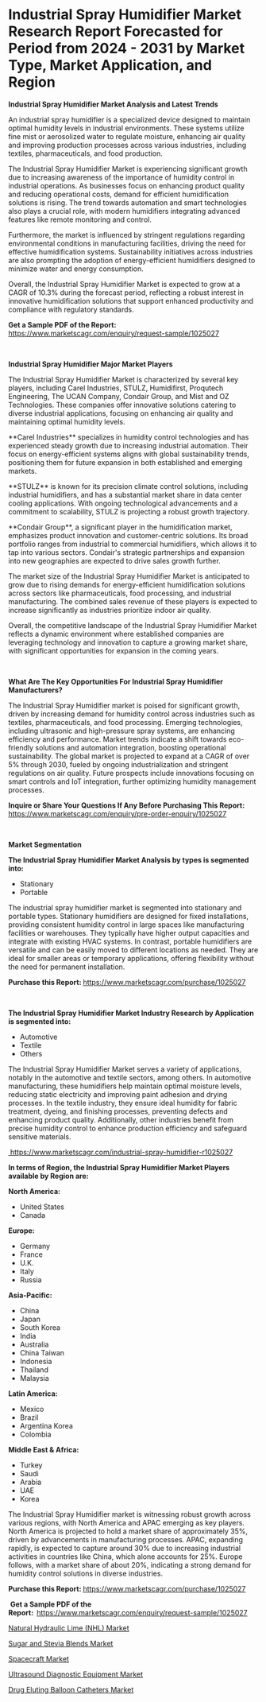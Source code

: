 <p><h1>Industrial Spray Humidifier Market Research Report Forecasted for Period from 2024 -  2031 by Market Type, Market Application, and Region</h1></p><p><strong>Industrial Spray Humidifier Market Analysis and Latest Trends</strong></p>
<p><p>An industrial spray humidifier is a specialized device designed to maintain optimal humidity levels in industrial environments. These systems utilize fine mist or aerosolized water to regulate moisture, enhancing air quality and improving production processes across various industries, including textiles, pharmaceuticals, and food production. </p><p>The Industrial Spray Humidifier Market is experiencing significant growth due to increasing awareness of the importance of humidity control in industrial operations. As businesses focus on enhancing product quality and reducing operational costs, demand for efficient humidification solutions is rising. The trend towards automation and smart technologies also plays a crucial role, with modern humidifiers integrating advanced features like remote monitoring and control.</p><p>Furthermore, the market is influenced by stringent regulations regarding environmental conditions in manufacturing facilities, driving the need for effective humidification systems. Sustainability initiatives across industries are also prompting the adoption of energy-efficient humidifiers designed to minimize water and energy consumption.</p><p>Overall, the Industrial Spray Humidifier Market is expected to grow at a CAGR of 10.3% during the forecast period, reflecting a robust interest in innovative humidification solutions that support enhanced productivity and compliance with regulatory standards.</p></p>
<p><strong>Get a Sample PDF of the Report:&nbsp;</strong> <a href="https://www.marketscagr.com/enquiry/request-sample/1025027">https://www.marketscagr.com/enquiry/request-sample/1025027</a></p>
<p>&nbsp;</p>
<p><strong>Industrial Spray Humidifier Major Market Players</strong></p>
<p><p>The Industrial Spray Humidifier Market is characterized by several key players, including Carel Industries, STULZ, Humidifirst, Proqutech Engineering, The UCAN Company, Condair Group, and Mist and OZ Technologies. These companies offer innovative solutions catering to diverse industrial applications, focusing on enhancing air quality and maintaining optimal humidity levels.</p><p>**Carel Industries** specializes in humidity control technologies and has experienced steady growth due to increasing industrial automation. Their focus on energy-efficient systems aligns with global sustainability trends, positioning them for future expansion in both established and emerging markets.</p><p>**STULZ** is known for its precision climate control solutions, including industrial humidifiers, and has a substantial market share in data center cooling applications. With ongoing technological advancements and a commitment to scalability, STULZ is projecting a robust growth trajectory.</p><p>**Condair Group**, a significant player in the humidification market, emphasizes product innovation and customer-centric solutions. Its broad portfolio ranges from industrial to commercial humidifiers, which allows it to tap into various sectors. Condair's strategic partnerships and expansion into new geographies are expected to drive sales growth further.</p><p>The market size of the Industrial Spray Humidifier Market is anticipated to grow due to rising demands for energy-efficient humidification solutions across sectors like pharmaceuticals, food processing, and industrial manufacturing. The combined sales revenue of these players is expected to increase significantly as industries prioritize indoor air quality.</p><p>Overall, the competitive landscape of the Industrial Spray Humidifier Market reflects a dynamic environment where established companies are leveraging technology and innovation to capture a growing market share, with significant opportunities for expansion in the coming years.</p></p>
<p>&nbsp;</p>
<p><strong>What Are The Key Opportunities For Industrial Spray Humidifier Manufacturers?</strong></p>
<p><p>The Industrial Spray Humidifier market is poised for significant growth, driven by increasing demand for humidity control across industries such as textiles, pharmaceuticals, and food processing. Emerging technologies, including ultrasonic and high-pressure spray systems, are enhancing efficiency and performance. Market trends indicate a shift towards eco-friendly solutions and automation integration, boosting operational sustainability. The global market is projected to expand at a CAGR of over 5% through 2030, fueled by ongoing industrialization and stringent regulations on air quality. Future prospects include innovations focusing on smart controls and IoT integration, further optimizing humidity management processes.</p></p>
<p><strong>Inquire or Share Your Questions If Any Before Purchasing This Report:</strong> <a href="https://www.marketscagr.com/enquiry/pre-order-enquiry/1025027">https://www.marketscagr.com/enquiry/pre-order-enquiry/1025027</a></p>
<p>&nbsp;</p>
<p><strong>Market Segmentation</strong></p>
<p><strong>The Industrial Spray Humidifier Market Analysis by types is segmented into:</strong></p>
<p><ul><li>Stationary</li><li>Portable</li></ul></p>
<p><p>The industrial spray humidifier market is segmented into stationary and portable types. Stationary humidifiers are designed for fixed installations, providing consistent humidity control in large spaces like manufacturing facilities or warehouses. They typically have higher output capacities and integrate with existing HVAC systems. In contrast, portable humidifiers are versatile and can be easily moved to different locations as needed. They are ideal for smaller areas or temporary applications, offering flexibility without the need for permanent installation.</p></p>
<p><strong>Purchase this Report:&nbsp;</strong><a href="https://www.marketscagr.com/purchase/1025027">https://www.marketscagr.com/purchase/1025027</a></p>
<p>&nbsp;</p>
<p><strong>The Industrial Spray Humidifier Market Industry Research by Application is segmented into:</strong></p>
<p><ul><li>Automotive</li><li>Textile</li><li>Others</li></ul></p>
<p><p>The Industrial Spray Humidifier Market serves a variety of applications, notably in the automotive and textile sectors, among others. In automotive manufacturing, these humidifiers help maintain optimal moisture levels, reducing static electricity and improving paint adhesion and drying processes. In the textile industry, they ensure ideal humidity for fabric treatment, dyeing, and finishing processes, preventing defects and enhancing product quality. Additionally, other industries benefit from precise humidity control to enhance production efficiency and safeguard sensitive materials.</p></p>
<p><a href="https://www.marketscagr.com/industrial-spray-humidifier-r1025027">&nbsp;https://www.marketscagr.com/industrial-spray-humidifier-r1025027</a></p>
<p><strong>In terms of Region, the Industrial Spray Humidifier Market Players available by Region are:</strong></p>
<p>
    <p> <strong> North America: </strong>
        <ul>
            <li>United States</li>
            <li>Canada</li>
        </ul>
        </p> 
    <p> <strong> Europe: </strong>
        <ul>
            <li>Germany</li>
            <li>France</li>
            <li>U.K.</li>
            <li>Italy</li>
            <li>Russia</li>
        </ul>
        </p> 
    <p> <strong> Asia-Pacific: </strong>
        <ul>
            <li>China</li>
            <li>Japan</li>
            <li>South Korea</li>
            <li>India</li>
            <li>Australia</li>
            <li>China Taiwan</li>
            <li>Indonesia</li>
            <li>Thailand</li>
            <li>Malaysia</li>
        </ul>
        </p> 
    <p> <strong> Latin America: </strong>
        <ul>
            <li>Mexico</li>
            <li>Brazil</li>
            <li>Argentina Korea</li>
            <li>Colombia</li>
        </ul>
        </p> 
    <p> <strong> Middle East & Africa: </strong>
        <ul>
            <li>Turkey</li>
            <li>Saudi</li>
            <li>Arabia</li>
            <li>UAE</li>
            <li>Korea</li>
        </ul>
    </p>
    </p>
<p><p>The Industrial Spray Humidifier market is witnessing robust growth across various regions, with North America and APAC emerging as key players. North America is projected to hold a market share of approximately 35%, driven by advancements in manufacturing processes. APAC, expanding rapidly, is expected to capture around 30% due to increasing industrial activities in countries like China, which alone accounts for 25%. Europe follows, with a market share of about 20%, indicating a strong demand for humidity control solutions in diverse industries.</p></p>
<p><strong>Purchase this Report: </strong><a href="https://www.marketscagr.com/purchase/1025027">https://www.marketscagr.com/purchase/1025027</a></p>
<p>&nbsp;<strong>Get a Sample PDF of the Report:&nbsp;&nbsp;</strong><a href="https://www.marketscagr.com/enquiry/request-sample/1025027">https://www.marketscagr.com/enquiry/request-sample/1025027</a></p>
<p><strong></strong></p>
<p><p><a href="https://issuu.com/reportprime-2/docs/natural-hydraulic-lime-nhl-market-s_9970cb9a050324">Natural Hydraulic Lime (NHL) Market</a></p><p><a href="https://issuu.com/reportprime-2/docs/sugar-and-stevia-blends-market-size_43d530c827836f">Sugar and Stevia Blends Market</a></p><p><a href="https://www.linkedin.com/pulse/market-forecast-global-spacecraft-trends-impact-analysis-2024-cd9bf?trackingId=T%2BoiK7Z4SauRVul3hqvMSw%3D%3D">Spacecraft Market</a></p><p><a href="https://www.linkedin.com/pulse/global-ultrasound-diagnostic-equipment-market-exploring-jcbof?trackingId=TW7pO%2FmMTSWaRARLCHtC6w%3D%3D">Ultrasound Diagnostic Equipment Market</a></p><p><a href="https://www.linkedin.com/pulse/emerging-drug-eluting-balloon-catheters-market-opportunities-6lkof?trackingId=NPpTP%2F%2BpRGOznHKa7LbMPw%3D%3D">Drug Eluting Balloon Catheters Market</a></p></p>